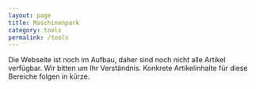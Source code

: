 ```yaml
---
layout: page
title: Maschinenpark
category: tools
permalink: /tools
---
```


Die Webseite ist noch im Aufbau, daher sind noch nicht alle Artikel verfügbar. Wir bitten um Ihr Verständnis.
Konkrete Artikelinhalte für diese Bereiche folgen in kürze.

